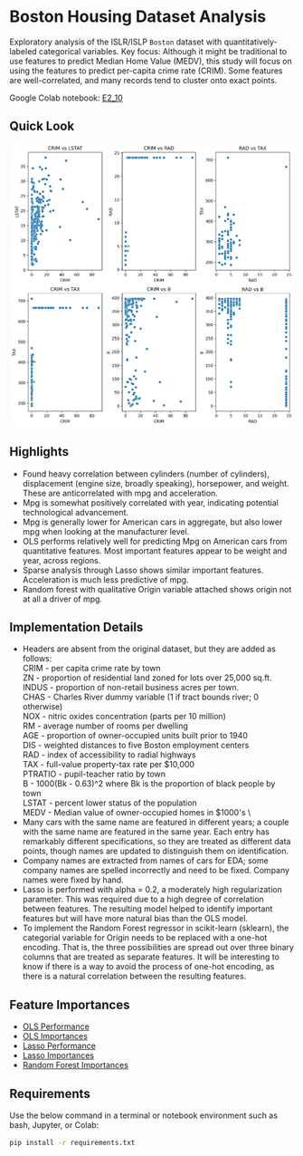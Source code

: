 # Boston Housing Dataset Analysis

Exploratory analysis of the ISLR/ISLP `Boston` dataset with quantitatively-labeled categorical variables. 
Key focus: Although it might be traditional to use features to predict Median Home Value (MEDV), this study will focus on using the features to predict per-capita crime rate (CRIM).  Some features are well-correlated, and many records tend to cluster onto exact points.

Google Colab notebook:  [E2_10](notebooks/E2_10.ipynb)

## Quick Look

<img src="figures/boston_scatter_figs_all.png" width="700">

## Highlights
- Found heavy correlation between cylinders (number of cylinders), displacement (engine size, broadly speaking), horsepower, and weight.  These are anticorrelated with mpg and acceleration.
- Mpg is somewhat positively correlated with year, indicating potential technological advancement.
- Mpg is generally lower for American cars in aggregate, but also lower mpg when looking at the manufacturer level.
- OLS performs relatively well for predicting Mpg on American cars from quantitative features.  Most important features appear to be weight and year, across regions.
- Sparse analysis through Lasso shows similar important features.  Acceleration is much less predictive of mpg.
- Random forest with qualitative Origin variable attached shows origin not at all a driver of mpg.

## Implementation Details
- Headers are absent from the original dataset, but they are added as follows: \
    CRIM - per capita crime rate by town \
    ZN - proportion of residential land zoned for lots over 25,000 sq.ft. \
    INDUS - proportion of non-retail business acres per town. \
    CHAS - Charles River dummy variable (1 if tract bounds river; 0 otherwise) \
    NOX - nitric oxides concentration (parts per 10 million) \
    RM - average number of rooms per dwelling \
    AGE - proportion of owner-occupied units built prior to 1940 \
    DIS - weighted distances to five Boston employment centers \
    RAD - index of accessibility to radial highways \
    TAX - full-value property-tax rate per $10,000 \
    PTRATIO - pupil-teacher ratio by town \
    B - 1000(Bk - 0.63)^2 where Bk is the proportion of black people by town \
    LSTAT - percent lower status of the population \
    MEDV - Median value of owner-occupied homes in $1000's \
- Many cars with the same name are featured in different years; a couple with the same name are featured in the same year.  Each entry has remarkably different specifications, so they are treated as different data points, though names are updated to distinguish them on identification.
- Company names are extracted from names of cars for EDA; some company names are spelled incorrectly and need to be fixed.  Company names were fixed by hand.
- Lasso is performed with alpha = 0.2, a moderately high regularization parameter.  This was required due to a high degree of correlation between features.  The resulting model helped to identify important features but will have more natural bias than the OLS model.
- To implement the Random Forest regressor in scikit-learn (sklearn), the categorial variable for Origin needs to be replaced with a one-hot encoding.  That is, the three possibilities are spread out over three binary columns that are treated as separate features.  It will be interesting to know if there is a way to avoid the process of one-hot encoding, as there is a natural correlation between the resulting features.

## Feature Importances
- [OLS Performance](figures/OLSErr.csv)
- [OLS Importances](figures/OLSImportances.csv)
- [Lasso Performance](figures/LassoErr.csv)
- [Lasso Importances](figures/LassoImportances.csv)
- [Random Forest Importances](figures/RFImportances.csv)


## Requirements

Use the below command in a terminal or notebook environment such as bash, Jupyter, or Colab:

```bash
pip install -r requirements.txt
